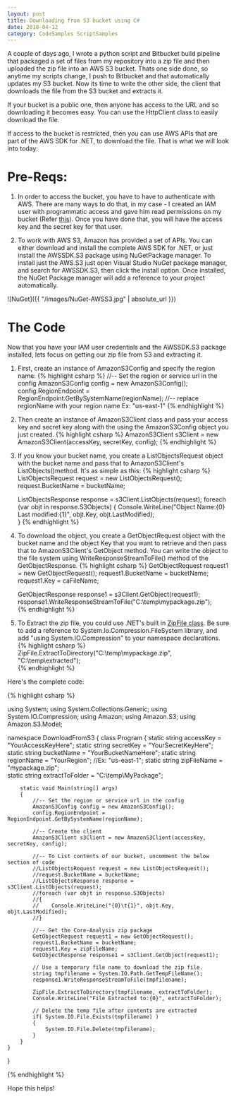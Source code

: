 ```yaml
---
layout: post
title: Downloading from S3 bucket using C#
date: 2018-04-12
category: CodeSamples ScriptSamples
---
```


A couple of days ago, I wrote a python script and Bitbucket build pipeline that packaged a set of files from my repository into a zip file and then uploaded the zip file into an AWS S3 bucket. Thats one side done, so anytime my scripts change, I push to Bitbucket and that automatically updates my S3 bucket. Now its time to write the other side, the client that downloads the file from the S3 bucket and extracts it. 

If your bucket is a public one, then anyone has access to the URL and so downloading it becomes easy. You can use the HttpClient class to easily download the file.

If access to the bucket is restricted, then you can use AWS APIs that are part of the AWS SDK for .NET, to download the file. That is what we will look into today:

# Pre-Reqs:
1. In order to access the bucket, you have to have to authenticate with AWS. There are many ways to do that, in my case - I created an IAM user with programmatic access and gave him read permissions on my bucket (Refer [this](https://docs.aws.amazon.com/IAM/latest/UserGuide/id_users_create.html)). Once you have done that, you will have the access key and the secret key for that user.

2. To work with AWS S3, Amazon has provided a set of APIs. You can either download and install the complete AWS SDK for .NET, or just install the AWSSDK.S3 package using NuGetPackage manager. To install just the AWS.S3 just open Visual Studio NuGet package manager, and search for AWSSDK.S3, then click the install option. Once installed, the NuGet Package manager will add a reference to your project automatically.

![NuGet]({{ "/images/NuGet-AWSS3.jpg" | absolute_url }})


# The Code
Now that you have your IAM user credentials and the AWSSDK.S3 package installed, lets focus on getting our zip file from S3 and extracting it. 

1. First, create an instance of AmazonS3Config and specify the region name:
{% highlight csharp %}
    //-- Set the region or service url in the config
    AmazonS3Config config = new AmazonS3Config();
    config.RegionEndpoint = RegionEndpoint.GetBySystemName(regionName);  //-- replace regionName with your region name Ex: "us-east-1"
{% endhighlight %}

2. Then create an instance of AmazonS3Client class and pass your access key and secret key along with the using the AmazonS3Config object you just created.
{% highlight csharp %}
    AmazonS3Client s3Client = new AmazonS3Client(accessKey, secretKey, config);
{% endhighlight %} 

3. If you know your bucket name, you create a ListObjectsRequest object with the bucket name and pass that to AmazonS3Client's ListObjects()method. It's as simple as this:
{% highlight csharp %}
    ListObjectsRequest request = new ListObjectsRequest();
    request.BucketName = bucketName;

    ListObjectsResponse response = s3Client.ListObjects(request);
    foreach (var objt in response.S3Objects)
    {
        Console.WriteLine("Object Name:{0}   Last modified:{1}", objt.Key, objt.LastModified);                
    }
{% endhighlight %}  

4. To download the object, you create a GetObjectRequest object with the bucket name and the object Key that you want to retrieve and then pass that to AmazonS3Client's GetObject method. You can write the object to the file system using WriteResponseStreamToFile() method of the GetObjectResponse.
{% highlight csharp %}
    GetObjectRequest request1 = new GetObjectRequest();
    request1.BucketName = bucketName;
    request1.Key = caFileName;

    GetObjectResponse response1 = s3Client.GetObject(request1);
    response1.WriteResponseStreamToFile("C:\\temp\\mypackage.zip");    
{% endhighlight %}  

5. To Extract the zip file, you could use .NET's built in [ZipFile class](https://msdn.microsoft.com/en-us/library/system.io.compression.zipfile(v=vs.110).aspx). Be sure to add a reference to System.Io.Compression.FileSystem library, and add "using System.IO.Compression" to your namespace declarations.
{% highlight csharp %}
    ZipFile.ExtractToDirectory("C:\\temp\\mypackage.zip", "C:\\temp\\extracted");    
{% endhighlight %} 

Here's the complete code:

{% highlight csharp %}

using System;
using System.Collections.Generic;
using System.IO.Compression;
using Amazon;
using Amazon.S3;
using Amazon.S3.Model;

namespace DownloadFromS3
{
    class Program
    {
        static string accessKey = "YourAccessKeyHere";
        static string secretKey = "YourSecretKeyHere";
        static string bucketName = "YourBucketNameHere";
        static string regionName = "YourRegion"; //Ex: "us-east-1";
        static string zipFileName = "mypackage.zip";        
        static string extractToFolder = "C:\\temp\\MyPackage";

        static void Main(string[] args)
        {   
            //-- Set the region or service url in the config
            AmazonS3Config config = new AmazonS3Config();
            config.RegionEndpoint = RegionEndpoint.GetBySystemName(regionName);
            
            //-- Create the client
            AmazonS3Client s3Client = new AmazonS3Client(accessKey, secretKey, config);

            //-- To List contents of our bucket, uncomment the below section of code
            //ListObjectsRequest request = new ListObjectsRequest();
            //request.BucketName = bucketName;
            //ListObjectsResponse response = s3Client.ListObjects(request);
            //foreach (var objt in response.S3Objects)
            //{
            //    Console.WriteLine("{0}\t{1}", objt.Key, objt.LastModified);                
            //}

            //-- Get the Core-Analysis zip package
            GetObjectRequest request1 = new GetObjectRequest();
            request1.BucketName = bucketName;
            request1.Key = zipFileName;
            GetObjectResponse response1 = s3Client.GetObject(request1);

            // Use a temporary file name to download the zip file.
            string tmpfilename = System.IO.Path.GetTempFileName();            
            response1.WriteResponseStreamToFile(tmpfilename);            

            ZipFile.ExtractToDirectory(tmpfilename, extractToFolder);
            Console.WriteLine("File Extracted to:{0}", extractToFolder);

            // Delete the temp file after contents are extracted
            if( System.IO.File.Exists(tmpfilename) )
            {
                System.IO.File.Delete(tmpfilename);
            }
        }
    }
}

{% endhighlight %}

Hope this helps!
